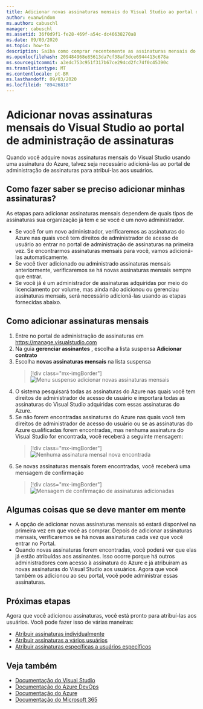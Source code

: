 ```yaml
---
title: Adicionar novas assinaturas mensais do Visual Studio ao portal de administração de assinaturas | Microsoft Docs
author: evanwindom
ms.author: cabuschl
manager: cabuschl
ms.assetid: 36f0d9f1-fe28-469f-a54c-dc46638270a8
ms.date: 09/03/2020
ms.topic: how-to
description: Saiba como comprar recentemente as assinaturas mensais do Visual Studio para o portal de administração de assinaturas
ms.openlocfilehash: 209484968e85613da7cf38af3dce6944413c678a
ms.sourcegitcommit: a3edc753c951f317b67ce294cd2fc74f0c45390c
ms.translationtype: MT
ms.contentlocale: pt-BR
ms.lasthandoff: 09/03/2020
ms.locfileid: "89426818"
---
```

# <a name="add-new-monthly-visual-studio-subscriptions-to-the-subscriptions-administration-portal"></a>Adicionar novas assinaturas mensais do Visual Studio ao portal de administração de assinaturas
Quando você adquire novas assinaturas mensais do Visual Studio usando uma assinatura do Azure, talvez seja necessário adicioná-las ao portal de administração de assinaturas para atribuí-las aos usuários.  

## <a name="how-do-i-know-if-i-need-to-add-my-subscriptions"></a>Como fazer saber se preciso adicionar minhas assinaturas?
As etapas para adicionar assinaturas mensais dependem de quais tipos de assinaturas sua organização já tem e se você é um novo administrador.
- Se você for um novo administrador, verificaremos as assinaturas do Azure nas quais você tem direitos de administrador de acesso de usuário ao entrar no portal de administração de assinaturas na primeira vez.  Se encontrarmos assinaturas mensais para você, vamos adicioná-las automaticamente. 
- Se você tiver adicionado ou administrado assinaturas mensais anteriormente, verificaremos se há novas assinaturas mensais sempre que entrar. 
- Se você já é um administrador de assinaturas adquiridas por meio do licenciamento por volume, mas ainda não adicionou ou gerenciau assinaturas mensais, será necessário adicioná-las usando as etapas fornecidas abaixo.

## <a name="how-to-add-monthly-subscriptions"></a>Como adicionar assinaturas mensais
1. Entre no portal de administração de assinaturas em <https://manage.visualstudio.com>
1. Na guia **gerenciar assinantes** , escolha a lista suspensa **Adicionar contrato** 
1. Escolha **novas assinaturas mensais** na lista suspensa
   > [!div class="mx-imgBorder"]
   > ![Menu suspenso adicionar novas assinaturas mensais](_img/add-monthly-subs/add-subs-drop-down.png)
1. O sistema pesquisará todas as assinaturas do Azure nas quais você tem direitos de administrador de acesso de usuário e importará todas as assinaturas do Visual Studio adquiridas com essas assinaturas do Azure.
1. Se não forem encontradas assinaturas do Azure nas quais você tem direitos de administrador de acesso do usuário ou se as assinaturas do Azure qualificadas forem encontradas, mas nenhuma assinatura do Visual Studio for encontrada, você receberá a seguinte mensagem:
   > [!div class="mx-imgBorder"]
   > ![Nenhuma assinatura mensal nova encontrada](_img/add-monthly-subs/no-subs-found.png)
1. Se novas assinaturas mensais forem encontradas, você receberá uma mensagem de confirmação
   > [!div class="mx-imgBorder"]
   > ![Mensagem de confirmação de assinaturas adicionadas](_img/add-monthly-subs/subs-added-confirmation.png)

## <a name="things-to-keep-in-mind"></a>Algumas coisas que se deve manter em mente
- A opção de adicionar novas assinaturas mensais só estará disponível na primeira vez em que você as comprar.  Depois de adicionar assinaturas mensais, verificaremos se há novas assinaturas cada vez que você entrar no Portal. 
- Quando novas assinaturas forem encontradas, você poderá ver que elas já estão atribuídas aos assinantes.  Isso ocorre porque há outros administradores com acesso à assinatura do Azure e já atribuiram as novas assinaturas do Visual Studio aos usuários.  Agora que você também os adicionou ao seu portal, você pode administrar essas assinaturas. 

## <a name="next-steps"></a>Próximas etapas
Agora que você adicionou assinaturas, você está pronto para atribuí-las aos usuários.  Você pode fazer isso de várias maneiras:
- [Atribuir assinaturas individualmente](assign-license.md)
- [Atribuir assinaturas a vários usuários](assign-license-bulk.md)
- [Atribuir assinaturas específicas a usuários específicos](assign-guid.md)

## <a name="see-also"></a>Veja também
- [Documentação do Visual Studio](https://docs.microsoft.com/visualstudio/)
- [Documentação do Azure DevOps](https://docs.microsoft.com/azure/devops/)
- [Documentação do Azure](https://docs.microsoft.com/azure/)
- [Documentação do Microsoft 365](https://docs.microsoft.com/microsoft-365/)

